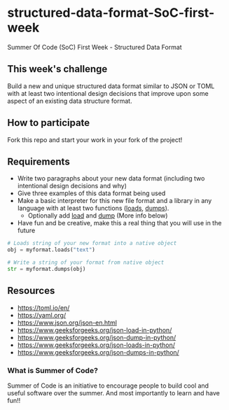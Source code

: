 # structured-data-format-SoC-first-week
Summer Of Code (SoC) First Week - Structured Data Format

## This week's challenge
Build a new and unique structured data format similar to JSON or TOML with at least two intentional design decisions that improve upon some aspect of an existing data structure format.

## How to participate
Fork this repo and start your work in your fork of the project!

## Requirements
- Write two paragraphs about your new data format (including two intentional design decisions and why)
- Give three examples of this data format being used
- Make a basic interpreter for this new file format and a library in any language with at least two functions ([loads](https://www.geeksforgeeks.org/json-loads-in-python/), [dumps](https://www.geeksforgeeks.org/json-dumps-in-python/)).
  - Optionally add [load](https://www.geeksforgeeks.org/json-load-in-python/) and [dump](https://www.geeksforgeeks.org/json-dump-in-python/) (More info below)
- Have fun and be creative, make this a real thing that you will use in the future

```py
# Loads string of your new format into a native object
obj = myformat.loads("text")

# Write a string of your format from native object
str = myformat.dumps(obj)
```

## Resources
- https://toml.io/en/
- https://yaml.org/
- https://www.json.org/json-en.html
- https://www.geeksforgeeks.org/json-load-in-python/
- https://www.geeksforgeeks.org/json-dump-in-python/
- https://www.geeksforgeeks.org/json-loads-in-python/
- https://www.geeksforgeeks.org/json-dumps-in-python/

### What is Summer of Code?
Summer of Code is an initiative to encourage people to build cool and useful software over the summer. And most importantly to learn and have fun!!
